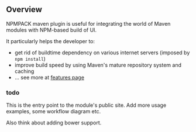 ## Overview

NPMPACK maven plugin is useful for integrating the world of Maven modules with NPM-based build of UI.

It particularly helps the developer to:

- get rid of buildtime dependency on various internet servers (imposed by `npm install`)
- improve build speed by using Maven's mature repository system and caching
- ... see more at [features page](features.html)
### todo

This is the entry point to the module's public site.
Add more usage examples, some workflow diagram etc.

Also think about adding bower support.
